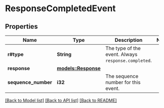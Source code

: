# ResponseCompletedEvent

## Properties

Name | Type | Description | Notes
------------ | ------------- | ------------- | -------------
**r#type** | **String** | The type of the event. Always `response.completed`.  | 
**response** | [**models::Response**](Response.md) |  | 
**sequence_number** | **i32** | The sequence number for this event. | 

[[Back to Model list]](../README.md#documentation-for-models) [[Back to API list]](../README.md#documentation-for-api-endpoints) [[Back to README]](../README.md)


